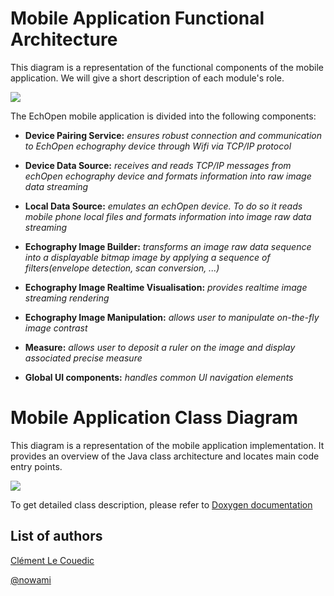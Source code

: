 # Mobile Application Functional Architecture

This diagram is a representation of the functional components of the mobile application. We will give a short description of each module's role.

![](../../assets/MobileFunctionnalArchitecture2.png)

The EchOpen mobile application is divided into the following components:

* **Device Pairing Service:** _ensures robust connection and communication to EchOpen echography device through Wifi via TCP/IP protocol_

* **Device Data Source:** _receives and reads TCP/IP messages from echOpen echography device and formats information into raw image data streaming_

* **Local Data Source:** _emulates an echOpen device. To do so it reads mobile phone local files and formats information into image raw data streaming_

* **Echography Image Builder:** _transforms an image raw data sequence into a displayable bitmap image by applying a sequence of filters\(envelope detection, scan conversion, ...\)_

* **Echography Image Realtime Visualisation:** _provides realtime image streaming rendering_
* **Echography Image Manipulation:** _allows user to manipulate on-the-fly image contrast_

* **Measure:** _allows user to deposit a ruler on the image and display associated precise measure_

* **Global UI components:** _handles common UI navigation elements_

# Mobile Application Class Diagram

This diagram is a representation of the mobile application implementation. It provides an overview of the Java class architecture and locates main code entry points.

![](../../assets/MobileAppHighLevelArchitecture.jpg)

To get detailed class description, please refer to [Doxygen documentation](https://github.com/echopen/PRJ-medtec_androidapp/tree/master/doc/app_javadoc)

## List of authors

[Clément Le Couedic](https://www.gitbook.com/book/echopen/echopen_prototyping/edit#)

[@nowami](https://github.com/benchoufi)

